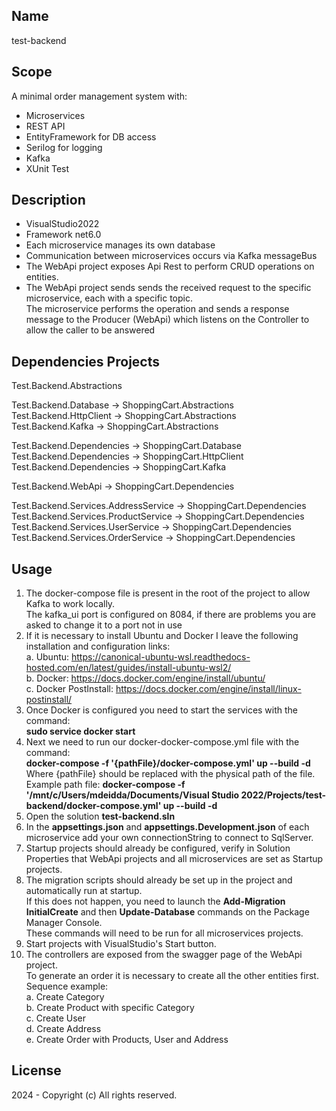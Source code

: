## Name
test-backend

## Scope
A minimal order management system with:
- Microservices
- REST API
- EntityFramework for DB access
- Serilog for logging
- Kafka
- XUnit Test

## Description
- VisualStudio2022
- Framework net6.0
- Each microservice manages its own database
- Communication between microservices occurs via Kafka messageBus
- The WebApi project exposes Api Rest to perform CRUD operations on entities.
- The WebApi project sends sends the received request to the specific microservice, each with a specific topic.<br>
 The microservice performs the operation and sends a response message to the Producer (WebApi) which listens on the Controller to allow the caller to be answered

## Dependencies Projects
Test.Backend.Abstractions<br>

Test.Backend.Database -> ShoppingCart.Abstractions<br>
Test.Backend.HttpClient -> ShoppingCart.Abstractions<br>
Test.Backend.Kafka -> ShoppingCart.Abstractions<br>

Test.Backend.Dependencies -> ShoppingCart.Database<br>
Test.Backend.Dependencies -> ShoppingCart.HttpClient<br>
Test.Backend.Dependencies -> ShoppingCart.Kafka<br>

Test.Backend.WebApi -> ShoppingCart.Dependencies<br>

Test.Backend.Services.AddressService -> ShoppingCart.Dependencies<br>
Test.Backend.Services.ProductService -> ShoppingCart.Dependencies<br>
Test.Backend.Services.UserService -> ShoppingCart.Dependencies<br>
Test.Backend.Services.OrderService -> ShoppingCart.Dependencies<br>

## Usage
1. The docker-compose file is present in the root of the project to allow Kafka to work locally.<br>
   The kafka_ui port is configured on 8084, if there are problems you are asked to change it to a port not in use
2. If it is necessary to install Ubuntu and Docker I leave the following installation and configuration links:<br>
	a. Ubuntu: https://canonical-ubuntu-wsl.readthedocs-hosted.com/en/latest/guides/install-ubuntu-wsl2/<br>
	b. Docker: https://docs.docker.com/engine/install/ubuntu/<br>
	c. Docker PostInstall: https://docs.docker.com/engine/install/linux-postinstall/<br>
3. Once Docker is configured you need to start the services with the command:<br>
	 **sudo service docker start**
4. Next we need to run our docker-docker-compose.yml file with the command:<br>
	**docker-compose -f '{pathFile}/docker-compose.yml' up --build -d**<br>
   Where {pathFile} should be replaced with the physical path of the file.<br>
   Example path file: **docker-compose -f '/mnt/c/Users/mdeidda/Documents/Visual Studio 2022/Projects/test-backend/docker-compose.yml' up --build -d**
5. Open the solution **test-backend.sln**
6. In the **appsettings.json** and **appsettings.Development.json** of each microservice add your own connectionString to connect to SqlServer.
7. Startup projects should already be configured, verify in Solution Properties that WebApi projects and all microservices are set as Startup projects.
8. The migration scripts should already be set up in the project and automatically run at startup.<br>
   If this does not happen, you need to launch the **Add-Migration InitialCreate** and then **Update-Database** commands on the Package Manager Console.<br>
   These commands will need to be run for all microservices projects.
9. Start projects with VisualStudio's Start button.
10. The controllers are exposed from the swagger page of the WebApi project.<br>
	To generate an order it is necessary to create all the other entities first.<br>
	Sequence example:<br>
		a. Create Category<br>
		b. Create Product with specific Category<br>
		c. Create User<br>
		d. Create Address<br>
		e. Create Order with Products, User and Address<br>

## License
2024 - Copyright (c) All rights reserved.